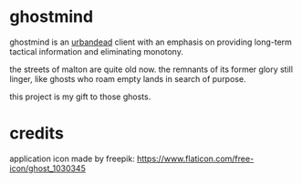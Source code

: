 # ghostmind

ghostmind is an [urbandead](http://urbandead.com/) client with an emphasis on providing long-term tactical information and eliminating monotony.

the streets of malton are quite old now. the remnants of its former glory still linger, like ghosts who roam empty lands in search of purpose.

this project is my gift to those ghosts.

# credits

application icon made by freepik: https://www.flaticon.com/free-icon/ghost_1030345